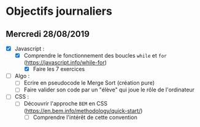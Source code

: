 # Objectifs journaliers

## Mercredi 28/08/2019


* [x] Javascript :
  * [x] Comprendre le fonctionnement des boucles `while` et `for` (https://javascript.info/while-for)
    * [x] Faire les 7 exercices

* [ ] Algo : 
  * [ ] Ecrire en pseudocode le Merge Sort (création pure)
  * [ ] Faire valider son code par un "élève" qui joue le rôle de l'ordinateur

* [ ] CSS : 
  * [ ] Découvrir l'approche `BEM` en CSS (https://en.bem.info/methodology/quick-start/)
    * [ ] Comprendre l'intérêt de cette convention
